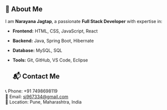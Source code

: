 ## 📌 About Me  
I am **Narayana Jagtap**, a passionate **Full Stack Developer** with expertise in:  
- **Frontend:** HTML, CSS, JavaScript, React  
- **Backend:** Java, Spring Boot, Hibernate  
- **Database:** MySQL, SQL  
- **Tools:** Git, GitHub, VS Code, Eclipse  
  
  ## 📬 Contact Me  
📞 Phone: +91 7498698119  
📧 Email: sj967334@gmail.com  
📍 Location: Pune, Maharashtra, India  
